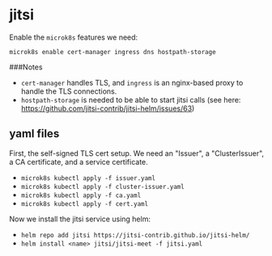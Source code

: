 # jitsi

Enable the `microk8s` features we need:
```
microk8s enable cert-manager ingress dns hostpath-storage
```

###Notes
- `cert-manager` handles TLS, and `ingress` is an nginx-based proxy to handle the TLS connections.
- `hostpath-storage` is needed to be able to start jitsi calls (see here: https://github.com/jitsi-contrib/jitsi-helm/issues/63)


## yaml files
First, the self-signed TLS cert setup. We need an "Issuer", a "ClusterIssuer", a CA certificate, and a service certificate.
- `microk8s kubectl apply -f issuer.yaml`
- `microk8s kubectl apply -f cluster-issuer.yaml`
- `microk8s kubectl apply -f ca.yaml`
- `microk8s kubectl apply -f cert.yaml`

Now we install the jitsi service using helm:
- `helm repo add jitsi https://jitsi-contrib.github.io/jitsi-helm/`
- `helm install <name> jitsi/jitsi-meet -f jitsi.yaml`
